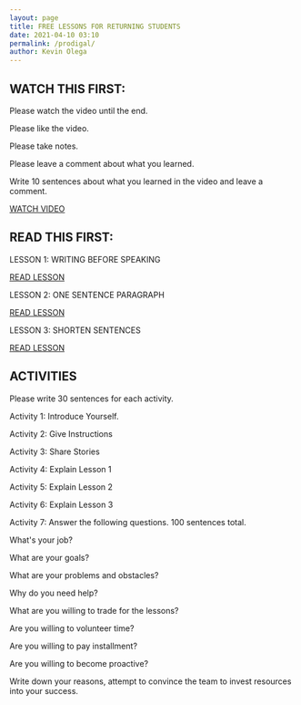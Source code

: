 ```yaml
--- 
layout: page 
title: FREE LESSONS FOR RETURNING STUDENTS
date: 2021-04-10 03:10
permalink: /prodigal/ 
author: Kevin Olega 
--- 
```







## WATCH THIS FIRST:

Please watch the video until the end.

Please like the video.

Please take notes.

Please leave a comment about what you learned.

Write 10 sentences about what you learned in the video and leave a comment.

[WATCH VIDEO](https://www.youtube.com/watch?v=nwRH253pCAQ)

## READ THIS FIRST:

LESSON 1: WRITING BEFORE SPEAKING

[READ LESSON](https://callcentertrainingtips.com/writing-2web/)

LESSON 2: ONE SENTENCE PARAGRAPH

[READ LESSON](https://callcentertrainingtips.com/1sp/)

LESSON 3: SHORTEN SENTENCES

[READ LESSON](https://callcentertrainingtips.com/ss/)

## ACTIVITIES

Please write 30 sentences for each activity.

Activity 1: Introduce Yourself.

Activity 2: Give Instructions

Activity 3: Share Stories

Activity 4: Explain Lesson 1

Activity 5: Explain Lesson 2

Activity 6: Explain Lesson 3

Activity 7: Answer the following questions. 100 sentences total.

What's your job? 

What are your goals? 

What are your problems and obstacles? 

Why do you need help?

What are you willing to trade for the lessons?

Are you willing to volunteer time?

Are you willing to pay installment?

Are you willing to become proactive?

Write down your reasons, attempt to convince the team to invest resources into your success.
